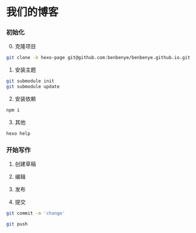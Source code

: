 # 我们的博客

### 初始化

0. 克隆项目
```bash
git clone -b hexo-page git@github.com:benbenye/benbenye.github.io.git
```
1. 安装主题

```bash
git submodule init
git submodule update
```

2. 安装依赖

```bash
npm i
```

3. 其他
```bash
hexo help
```

### 开始写作

1. 创建草稿

2. 编辑

3. 发布

4. 提交
```bash
git commit -m 'change'

git push
```